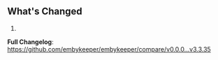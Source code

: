 ## What's Changed

1.

**Full Changelog**: https://github.com/embykeeper/embykeeper/compare/v0.0.0...v3.3.35
